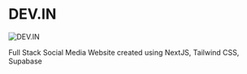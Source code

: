 # DEV.IN

![DEV.IN](https://i.postimg.cc/Gm8ymPGz/Capture.png)

Full Stack Social Media Website created using NextJS, Tailwind CSS, Supabase
